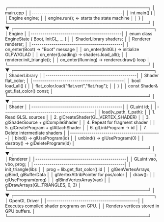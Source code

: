 ┌──────────────────────────────────────────────┐
│                  main.cpp                    │
│----------------------------------------------│
│ int main() {                                 │
│   Engine engine;                             │
│   engine.run();   ← starts the state machine │
│ }                                            │
└──────────────────────────────────────────────┘
                      │
                      ▼
┌──────────────────────────────────────────────┐
│                  Engine                      │
│----------------------------------------------│
│ enum class EngineState { Boot, InitGL, ... } │
│ ShaderLibrary shaders;                       │
│ Renderer renderer;                           │
│----------------------------------------------│
│ on_enter(Boot)    → "Boot" message           │
│ on_enter(InitGL)  → initialize GLFW/GLAD     │
│ on_enter(Loading) → shaders.load_all();      │
│                    renderer.init_triangle(); │
│ on_enter(Running) → renderer.draw() loop     │
└──────────────────────────────────────────────┘
                      │
                      ▼
┌──────────────────────────────────────────────┐
│              ShaderLibrary                   │
│----------------------------------------------│
│ Shader flat_color;                           │
│----------------------------------------------│
│ bool load_all() {                            │
│   flat_color.load("flat.vert","flat.frag");  │
│ }                                            │
│ const Shader& get_flat_color() const;        │
└──────────────────────────────────────────────┘
                      │
                      ▼
┌──────────────────────────────────────────────┐
│                  Shader                      │
│----------------------------------------------│
│ GLuint id;                                   │
│----------------------------------------------│
│ load(v_path, f_path):                        │
│   1. Read GLSL sources                       │
│   2. glCreateShader(GL_VERTEX_SHADER)        │
│   3. glShaderSource + glCompileShader        │
│   4. Repeat for fragment shader              │
│   5. glCreateProgram + glAttachShader        │
│   6. glLinkProgram → id                      │
│   7. Delete intermediate shaders             │
│----------------------------------------------│
│ bind()   → glUseProgram(id)                  │
│ unbind() → glUseProgram(0)                   │
│ destroy() → glDeleteProgram(id)              │
└──────────────────────────────────────────────┘
                      │
                      ▼
┌──────────────────────────────────────────────┐
│                 Renderer                     │
│----------------------------------------------│
│ GLuint vao, vbo, prog;                       │
│----------------------------------------------│
│ init_triangle(lib):                          │
│   prog = lib.get_flat_color().id             │
│   glGenVertexArrays, glBind, glBufferData    │
│   glVertexAttribPointer for pos/color        │
│ draw():                                      │
│   glUseProgram(prog)                         │
│   glBindVertexArray(vao)                     │
│   glDrawArrays(GL_TRIANGLES, 0, 3)           │
└──────────────────────────────────────────────┘
                      │
                      ▼
┌──────────────────────────────────────────────┐
│                OpenGL Driver                 │
│----------------------------------------------│
│ Executes compiled shader programs on GPU.    │
│ Renders vertices stored in GPU buffers.      │
└──────────────────────────────────────────────┘
